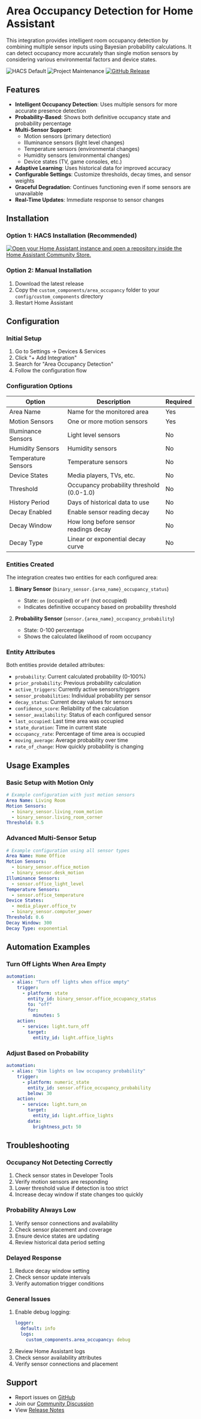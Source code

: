 # Area Occupancy Detection for Home Assistant

This integration provides intelligent room occupancy detection by combining multiple sensor inputs using Bayesian probability calculations. It can detect occupancy more accurately than single motion sensors by considering various environmental factors and device states.

![HACS Default][hacs-shield]
![Project Maintenance][maintenance-shield]
[![GitHub Release][release-shield]][release]

## Features

- **Intelligent Occupancy Detection**: Uses multiple sensors for more accurate presence detection
- **Probability-Based**: Shows both definitive occupancy state and probability percentage
- **Multi-Sensor Support**:
  - Motion sensors (primary detection)
  - Illuminance sensors (light level changes)
  - Temperature sensors (environmental changes)
  - Humidity sensors (environmental changes)
  - Device states (TV, game consoles, etc.)
- **Adaptive Learning**: Uses historical data for improved accuracy
- **Configurable Settings**: Customize thresholds, decay times, and sensor weights
- **Graceful Degradation**: Continues functioning even if some sensors are unavailable
- **Real-Time Updates**: Immediate response to sensor changes

## Installation

### Option 1: HACS Installation (Recommended)

[![Open your Home Assistant instance and open a repository inside the Home Assistant Community Store.](https://my.home-assistant.io/badges/hacs_repository.svg)](https://my.home-assistant.io/redirect/hacs_repository/?owner=Hankanman&repository=https%3A%2F%2Fgithub.com%2FHankanman%2FArea-Occupancy-Detection&category=integration)

### Option 2: Manual Installation

1. Download the latest release
2. Copy the `custom_components/area_occupancy` folder to your `config/custom_components` directory
3. Restart Home Assistant

## Configuration

### Initial Setup

1. Go to Settings → Devices & Services
2. Click "+ Add Integration"
3. Search for "Area Occupancy Detection"
4. Follow the configuration flow

### Configuration Options

| Option | Description | Required |
|--------|-------------|----------|
| Area Name | Name for the monitored area | Yes |
| Motion Sensors | One or more motion sensors | Yes |
| Illuminance Sensors | Light level sensors | No |
| Humidity Sensors | Humidity sensors | No |
| Temperature Sensors | Temperature sensors | No |
| Device States | Media players, TVs, etc. | No |
| Threshold | Occupancy probability threshold (0.0-1.0) | No |
| History Period | Days of historical data to use | No |
| Decay Enabled | Enable sensor reading decay | No |
| Decay Window | How long before sensor readings decay | No |
| Decay Type | Linear or exponential decay curve | No |

### Entities Created

The integration creates two entities for each configured area:

1. **Binary Sensor** (`binary_sensor.{area_name}_occupancy_status`)
   - State: `on` (occupied) or `off` (not occupied)
   - Indicates definitive occupancy based on probability threshold

2. **Probability Sensor** (`sensor.{area_name}_occupancy_probability`)
   - State: 0-100 percentage
   - Shows the calculated likelihood of room occupancy

### Entity Attributes

Both entities provide detailed attributes:

- `probability`: Current calculated probability (0-100%)
- `prior_probability`: Previous probability calculation
- `active_triggers`: Currently active sensors/triggers
- `sensor_probabilities`: Individual probability per sensor
- `decay_status`: Current decay values for sensors
- `confidence_score`: Reliability of the calculation
- `sensor_availability`: Status of each configured sensor
- `last_occupied`: Last time area was occupied
- `state_duration`: Time in current state
- `occupancy_rate`: Percentage of time area is occupied
- `moving_average`: Average probability over time
- `rate_of_change`: How quickly probability is changing

## Usage Examples

### Basic Setup with Motion Only

```yaml
# Example configuration with just motion sensors
Area Name: Living Room
Motion Sensors:
  - binary_sensor.living_room_motion
  - binary_sensor.living_room_corner
Threshold: 0.5
```

### Advanced Multi-Sensor Setup

```yaml
# Example configuration using all sensor types
Area Name: Home Office
Motion Sensors:
  - binary_sensor.office_motion
  - binary_sensor.desk_motion
Illuminance Sensors:
  - sensor.office_light_level
Temperature Sensors:
  - sensor.office_temperature
Device States:
  - media_player.office_tv
  - binary_sensor.computer_power
Threshold: 0.6
Decay Window: 300
Decay Type: exponential
```

## Automation Examples

### Turn Off Lights When Area Empty

```yaml
automation:
  - alias: "Turn off lights when office empty"
    trigger:
      - platform: state
        entity_id: binary_sensor.office_occupancy_status
        to: "off"
        for:
          minutes: 5
    action:
      - service: light.turn_off
        target:
          entity_id: light.office_lights
```

### Adjust Based on Probability

```yaml
automation:
  - alias: "Dim lights on low occupancy probability"
    trigger:
      - platform: numeric_state
        entity_id: sensor.office_occupancy_probability
        below: 30
    action:
      - service: light.turn_on
        target:
          entity_id: light.office_lights
        data:
          brightness_pct: 50
```

## Troubleshooting

### Occupancy Not Detecting Correctly

1. Check sensor states in Developer Tools
2. Verify motion sensors are responding
3. Lower threshold value if detection is too strict
4. Increase decay window if state changes too quickly

### Probability Always Low

1. Verify sensor connections and availability
2. Check sensor placement and coverage
3. Ensure device states are updating
4. Review historical data period setting

### Delayed Response

1. Reduce decay window setting
2. Check sensor update intervals
3. Verify automation trigger conditions

### General Issues

1. Enable debug logging:
   ```yaml
   logger:
     default: info
     logs:
       custom_components.area_occupancy: debug
   ```
2. Review Home Assistant logs
3. Check sensor availability attributes
4. Verify sensor connections and placement

## Support

- Report issues on [GitHub][issues]
- Join our [Community Discussion][community]
- View [Release Notes][releases]

[hacs-shield]: https://img.shields.io/badge/HACS-Default-orange.svg
[maintenance-shield]: https://img.shields.io/badge/maintainer-Seb%20Burrell-blue.svg
[release-shield]: https://img.shields.io/github/release/Hankanman/Area-Occupancy-Detection.svg
[release]: https://github.com/Hankanman/Area-Occupancy-Detection/releases
[issues]: https://github.com/Hankanman/Area-Occupancy-Detection/issues
[community]: https://github.com/Hankanman/Area-Occupancy-Detection/discussions
[releases]: https://github.com/Hankanman/Area-Occupancy-Detection/releases

